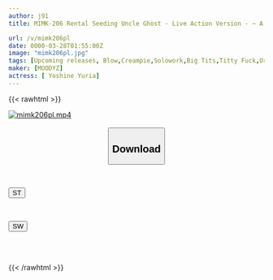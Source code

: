 ```yaml
---
author: j91
title: MIMK-206 Rental Seeding Uncle Ghost - Live Action Version - ~ A Temple-born Seeding Uncle, Non-stop Sex With A Ghost And Exorcisms ~ Yuria Yoshine

url: /v/mimk206pl
date: 0000-03-28T01:55:00Z
image: "mimk206pl.jpg"
tags: [Upcoming releases, Blow,Creampie,Solowork,Big Tits,Titty Fuck,Original Collaboration	]
maker: [MOODYZ]
actress: [ Yoshine Yuria]
---
```



{{< rawhtml >}}

<div class="video" data-videoid="pending_link.html">
    <a href="javascript:;">
        <img src="/v/mimk206pl/mimk206pl.jpg" width="WIDTH" height="HEIGHT" alt="mimk206pl.mp4" loading="lazy">
    </a>
</div>

<script type="text/javascript" src="https://j91.asia/asset/on-demand-pend.js"></script>

<br>
  <link rel="stylesheet" href="https://j91.asia/asset/bs5.css">
  
  <center>
  <button class="btn btn-primary" type="button" data-bs-toggle="collapse" data-bs-target=".multi-collapse" aria-expanded="false" aria-controls="multiCollapseExample1 multiCollapseExample2"><h2>Download</h2></button></center>
</p>
<div class="row">
  <div class="col">
    <div class="collapse multi-collapse" id="multiCollapseExample1">
      <div class="card card-body">
	      	      <br>
<div class="buttons">  
<p><a href="https://j91.asia/pending_link.html" target="_blank"><button class="btn-hover color-3"><i class="fa fa-download"></i> ST</button></a></p></div>
    </div>
  </div>
</div>
  <div class="col">
    <div class="collapse multi-collapse" id="multiCollapseExample2">
      <div class="card card-body">
	      <br>
<div class="buttons">
<p><a href="https://j91.asia/pending_link.html" target="_blank"><button class="btn-hover color-2"><i class="fa fa-download"></i> SW</button></a></p></div>
<br><br>
      </div>
    </div>
  </div>
</div>

{{< /rawhtml >}}